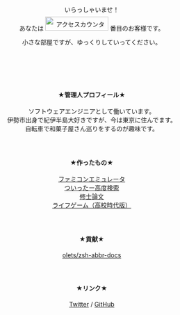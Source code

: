 <div style="text-align: center; line-height: 2rem;">
<p>
いらっしゃいませ！
<br/>
あなたは
<img
  src="https://counter1.fc2.com/counter_img.php?id=39263327&main=1"
  alt="アクセスカウンター"
  loading="lazy"
  width="145"
  height="32"
/>
番目のお客様です。
<br/>
小さな部屋ですが、ゆっくりしていってください。
</p>
</div>

<div style="padding-top: 60px"></div>

<div style="text-align: center;">
<h4 style="color: var(--md-primary-fg-color)">★管理人プロフィール★</h4>
<p>
ソフトウェアエンジニアとして働いています。
<br/>
伊勢市出身で紀伊半島大好きですが、今は東京に住んでます。
<br/>
自転車で和菓子屋さん巡りをするのが趣味です。
</p>
</div>

<div style="padding-top: 24px"></div>

<div style="text-align: center;">
<h4 style="color: var(--md-primary-fg-color)">★作ったもの★</h4>
<p>
<a href="./game/nes/" target="_blank" rel="noopener noreferrer">ファミコンエミュレータ</a>
<br/>
<a href="https://shimajiteppei.github.io/gemini/" target="_blank" rel="noopener noreferrer">ついったー高度検索</a>
<br/>
<a href="https://github.com/shimajiteppei/MasterThesis/blob/master/thesis/thesis.pdf" target="_blank" rel="noopener noreferrer">修士論文</a>
<br/>
<a href="./game/life-jar/" target="_blank" rel="noopener noreferrer">ライフゲーム（高校時代版）</a>
</p>
</div>

<div style="padding-top: 24px"></div>

<div style="text-align: center;">
<h4 style="color: var(--md-primary-fg-color)">★貢献★</h4>
<p>
<a href="https://github.com/olets/zsh-abbr-docs" target="_blank" rel="noopener noreferrer">olets/zsh-abbr-docs</a>
</p>
</div>

<div style="padding-top: 24px"></div>

<div style="text-align: center;">
<h4 style="color: var(--md-primary-fg-color)">★リンク★</h4>
<p>
<a href="https://twitter.com/shimajiteppei" target="_blank" rel="noopener noreferrer">Twitter</a> /
<a href="https://github.com/shimajiteppei" target="_blank" rel="noopener noreferrer">GitHub</a>
</p>
</div>

